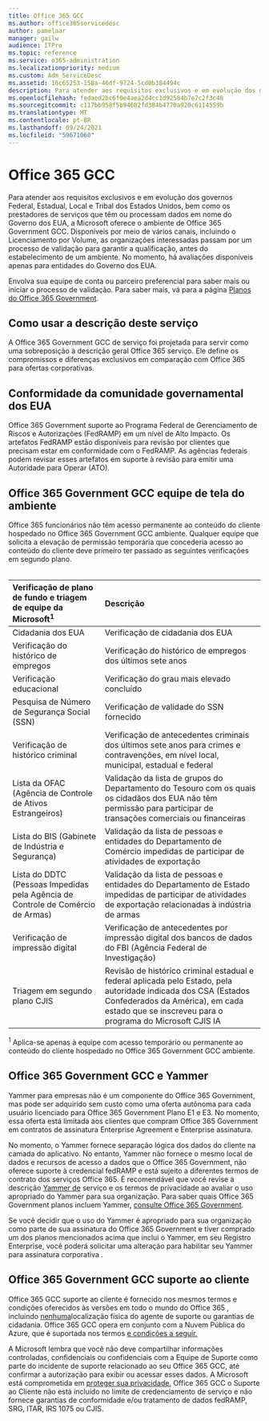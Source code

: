 ```yaml
---
title: Office 365 GCC
ms.author: office365servicedesc
author: pamelaar
manager: gailw
audience: ITPro
ms.topic: reference
ms.service: o365-administration
ms.localizationpriority: medium
ms.custom: Adm_ServiceDesc
ms.assetid: 16c65253-158a-46df-9724-5cd0b384494c
description: Para atender aos requisitos exclusivos e em evolução dos governos Federal, Estadual, Local e Tribal dos Estados Unidos, bem como os prestadores de serviços que têm ou processam dados em nome do Governo dos EUA, a Microsoft oferece serviços Office 365 us government Community (GCC). Disponíveis por meio de vários canais, incluindo o Licenciamento por Volume, as organizações interessadas passam por um processo de validação para garantir a qualificação, antes do estabelecimento de um ambiente. No momento, há avaliações disponíveis apenas para entidades do Governo dos EUA.
ms.openlocfilehash: fedaed2bc6f0e4aea2d4cc1d92584b7e7c2f3c48
ms.sourcegitcommit: c117bb958f5b94682fd384b4770a920c6114559b
ms.translationtype: MT
ms.contentlocale: pt-BR
ms.lasthandoff: 09/24/2021
ms.locfileid: "59671060"
---
```

# <a name="office-365-gcc"></a>Office 365 GCC

Para atender aos requisitos exclusivos e em evolução dos governos Federal, Estadual, Local e Tribal dos Estados Unidos, bem como os prestadores de serviços que têm ou processam dados em nome do Governo dos EUA, a Microsoft oferece o ambiente de Office 365 Government GCC. Disponíveis por meio de vários canais, incluindo o Licenciamento por Volume, as organizações interessadas passam por um processo de validação para garantir a qualificação, antes do estabelecimento de um ambiente. No momento, há avaliações disponíveis apenas para entidades do Governo dos EUA.
  
Envolva sua equipe de conta ou parceiro preferencial para saber mais ou iniciar o processo de validação. Para saber mais, vá para a página [Planos do Office 365 Government](https://products.office.com/government/compare-office-365-government-plans).
  
## <a name="how-to-use-this-service-description"></a>Como usar a descrição deste serviço

A Office 365 Government GCC de serviço foi projetada para servir como uma sobreposição à descrição geral Office 365 serviço. Ele define os compromissos e diferenças exclusivos em comparação com Office 365 para ofertas corporativas.
  
## <a name="us-government-community-compliance"></a>Conformidade da comunidade governamental dos EUA

Office 365 Government suporte ao Programa Federal de Gerenciamento de Riscos e Autorizações (FedRAMP) em um nível de Alto Impacto. Os artefatos FedRAMP estão disponíveis para revisão por clientes que precisam estar em conformidade com o FedRAMP. As agências federais podem revisar esses artefatos em suporte à revisão para emitir uma Autoridade para Operar (ATO).
  
## <a name="office-365-government-gcc-environment-screened-personnel"></a>Office 365 Government GCC equipe de tela do ambiente

Office 365 funcionários não têm acesso permanente ao conteúdo do cliente hospedado no Office 365 Government GCC ambiente. Qualquer equipe que solicita a elevação de permissão temporária que concederia acesso ao conteúdo do cliente deve primeiro ter passado as seguintes verificações em segundo plano.<br><br> 
  
| Verificação de plano de fundo e triagem de equipe da Microsoft<sup>1</sup> | Descrição |
|:-----|:-----|
|Cidadania dos EUA  <br/> |Verificação de cidadania dos EUA  <br/> |
|Verificação do histórico de empregos  <br/> |Verificação do histórico de empregos dos últimos sete anos  <br/> |
|Verificação educacional  <br/> |Verificação do grau mais elevado concluído  <br/> |
|Pesquisa de Número de Segurança Social (SSN)  <br/> |Verificação de validade do SSN fornecido  <br/> |
|Verificação de histórico criminal  <br/> |Verificação de antecedentes criminais dos últimos sete anos para crimes e contravenções, em nível local, municipal, estadual e federal  <br/> |
|Lista da OFAC (Agência de Controle de Ativos Estrangeiros)  <br/> |Validação da lista de grupos do Departamento do Tesouro com os quais os cidadãos dos EUA não têm permissão para participar de transações comerciais ou financeiras  <br/> |
|Lista do BIS (Gabinete de Indústria e Segurança)  <br/> |Validação da lista de pessoas e entidades do Departamento de Comércio impedidas de participar de atividades de exportação  <br/> |
|Lista do DDTC (Pessoas Impedidas pela Agência de Controle de Comércio de Armas)  <br/> |Validação da lista de pessoas e entidades do Departamento de Estado impedidas de participar de atividades de exportação relacionadas à indústria de armas  <br/> |
|Verificação de impressão digital  <br/> |Verificação de antecedentes por impressão digital dos bancos de dados do FBI (Agência Federal de Investigação)  <br/> |
|Triagem em segundo plano CJIS  <br/> |Revisão de histórico criminal estadual e federal aplicada pelo Estado, pela autoridade indicada dos CSA (Estados Confederados da América), em cada estado que se inscreveu para o programa do Microsoft CJIS IA  <br/> |

<sup>1</sup> Aplica-se apenas à equipe com acesso temporário ou permanente ao conteúdo do cliente hospedado no Office 365 Government GCC ambiente.
  
## <a name="office-365-government-gcc-and-yammer"></a>Office 365 Government GCC e Yammer

Yammer para empresas não é um componente do Office 365 Government, mas pode ser adquirido sem custo como uma oferta autônoma para cada usuário licenciado para Office 365 Government Plano E1 e E3. No momento, essa oferta está limitada aos clientes que compram Office 365 Government em contratos de assinatura Enterprise Agreement e Enterprise assinatura.
  
No momento, o Yammer fornece separação lógica dos dados do cliente na camada do aplicativo. No entanto, Yammer não fornece o mesmo local de dados e recursos de acesso a dados que o Office 365 Government, não oferece suporte à credencial fedRAMP e está sujeito a diferentes termos de contrato dos serviços Office 365. É recomendável que você revise a descrição [Yammer de](../../yammer-service-description/yammer-service-description.md) serviço e os termos de privacidade ao avaliar o uso apropriado do Yammer para sua organização. Para saber quais Office 365 Government planos incluem Yammer, [consulte Office 365 Government](office-365-us-government.md).
  
Se você decidir que o uso do Yammer é apropriado para sua organização como parte de sua assinatura do Office 365 Government e tiver comprado um dos planos mencionados acima que inclui o Yammer, em seu Registro Enterprise, você poderá solicitar uma alteração para habilitar seu Yammer para assinatura corporativa .
  
## <a name="office-365-government-gcc-customer-support"></a>Office 365 Government GCC suporte ao cliente

Office 365 GCC suporte ao cliente é fornecido nos mesmos termos e condições oferecidos às versões em todo o mundo do Office 365 , incluindo [nenhuma](../support.md)localização física do agente de suporte ou garantias de cidadania. Office 365 GCC opera em conjunto com a Nuvem Pública do Azure, que é suportada nos termos [e condições a seguir.](https://azure.microsoft.com/support/plans/)

A Microsoft lembra que você não deve compartilhar informações controladas, confidenciais ou confidenciais com a Equipe de Suporte como parte do incidente de suporte relacionado ao seu Office 365 GCC, até confirmar a autorização para exibir ou acessar esses dados. A Microsoft está comprometida em [proteger sua privacidade.](https://privacy.microsoft.com/privacystatement) Office 365 GCC o Suporte ao Cliente não está incluído no limite de credenciamento de serviço e não fornece garantias de conformidade e/ou tratamento de dados fedRAMP, SRG, ITAR, IRS 1075 ou CJIS.